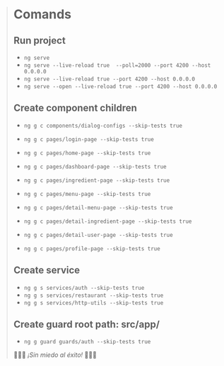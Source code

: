 > # Comands
>   ## Run project
>   * ```ng serve```
>   * ```ng serve --live-reload true  --poll=2000 --port 4200 --host 0.0.0.0```
>   * ```ng serve --live-reload true --port 4200 --host 0.0.0.0```
>   * ```ng serve --open --live-reload true --port 4200 --host 0.0.0.0```
>   ## Create component children 
>   * ```ng g c components/dialog-configs --skip-tests true```
>
>   * ```ng g c pages/login-page --skip-tests true```
>   * ```ng g c pages/home-page --skip-tests true```
>   * ```ng g c pages/dashboard-page --skip-tests true```
>   * ```ng g c pages/ingredient-page --skip-tests true```
>   * ```ng g c pages/menu-page --skip-tests true```
>   * ```ng g c pages/detail-menu-page --skip-tests true```
>   * ```ng g c pages/detail-ingredient-page --skip-tests true```
>   * ```ng g c pages/detail-user-page --skip-tests true```
>   * ```ng g c pages/profile-page --skip-tests true```
>   ## Create service
>   * ```ng g s services/auth --skip-tests true```
>   * ```ng g s services/restaurant --skip-tests true```
>   * ```ng g s services/http-utils --skip-tests true```
>   ## Create guard root path: src/app/
>   * ```ng g guard guards/auth --skip-tests true```
>
>
>   🎉👨‍💻 _¡Sin miedo al éxito!_ 👨‍💻🎉